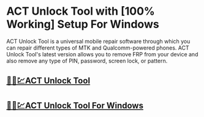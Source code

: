 # ACT Unlock Tool with [100% Working] Setup For Windows 


ACT Unlock Tool is a universal mobile repair software through which you can repair different types of MTK and Qualcomm-powered phones. ACT Unlock Tool's latest version allows you to remove FRP from your device and also remove any type of PIN, password, screen lock, or pattern.


##  [🚀🎉💹ACT Unlock Tool](https://tinyurl.com/ycx9cmnc)

##  [🚀🎉💹ACT Unlock Tool For Windows ](https://tinyurl.com/ycx9cmnc)
